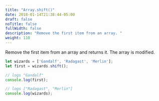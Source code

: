 ```yaml
---
title: "Array.shift()"
date: 2018-01-14T21:38:44-05:00
draft: false
noTitle: false
fullWidth: false
description: "Remove the first item from an array. "
weight: 110
---
```


Remove the first item from an array and returns it. The array is modified.

```javascript
let wizards = ['Gandalf', 'Radagast', 'Merlin'];
let first = wizards.shift();

// logs "Gandalf"
console.log(first);

// logs ["Radagast", "Merlin"]
console.log(wizards);
```